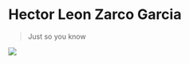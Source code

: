 # Hector Leon Zarco Garcia 
> Just so you know

![](https://raw.github.com/zzarcon/zzarcon.github.io/master/static/images/preview.png)